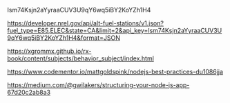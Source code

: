 Ism74Ksjn2aYyraaCUV3U9qY6wq5iBY2KoYZh1H4

https://developer.nrel.gov/api/alt-fuel-stations/v1.json?fuel_type=E85,ELEC&state=CA&limit=2&api_key=Ism74Ksjn2aYyraaCUV3U9qY6wq5iBY2KoYZh1H4&format=JSON


https://xgrommx.github.io/rx-book/content/subjects/behavior_subject/index.html


https://www.codementor.io/mattgoldspink/nodejs-best-practices-du1086jja

https://medium.com/@gwilakers/structuring-your-node-js-app-67d20c2ab8a3